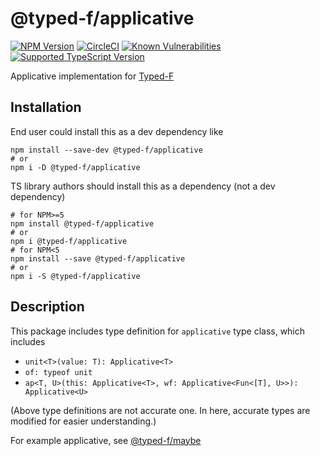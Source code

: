 # @typed-f/applicative

[![NPM Version](https://img.shields.io/npm/v/@typed-f/applicative/latest.svg?logo=npm&label=latest&colorB=blue)][applicative-npm] [![CircleCI](https://img.shields.io/circleci/project/github/RedSparr0w/node-csgo-parser/master.svg?logo=circleci)](https://circleci.com/gh/Ailrun/typed-f/tree/master) [![Known Vulnerabilities](https://snyk.io/test/github/Ailrun/typed-f/badge.svg?targetFile=packages%2Fapplicative%2Fpackage.json)](https://snyk.io/test/github/Ailrun/typed-f?targetFile=packages%2Fapplicative%2Fpackage.json)
[![Supported TypeScript Version](https://img.shields.io/badge/support-typescript%40%3E%3D3.0-007acc.svg)](https://www.typescriptlang.org/docs/handbook/release-notes/typescript-3-0.html)

Applicative implementation for [Typed-F][repo-github]

## Installation

End user could install this as a dev dependency like

``` shell
npm install --save-dev @typed-f/applicative
# or
npm i -D @typed-f/applicative
```

TS library authors should install this as a dependency (not a dev dependency)

```shell
# for NPM>=5
npm install @typed-f/applicative
# or
npm i @typed-f/applicative
# for NPM<5
npm install --save @typed-f/applicative
# or
npm i -S @typed-f/applicative
```

## Description

This package includes type definition for `applicative` type class, which includes

- `unit<T>(value: T): Applicative<T>`
- `of: typeof unit`
- `ap<T, U>(this: Applicative<T>, wf: Applicative<Fun<[T], U>>): Applicative<U>`

(Above type definitions are not accurate one. In here, accurate types are modified for easier understanding.)

For example applicative, see [@typed-f/maybe][maybe-github]

[repo-github]: https://github.com/Ailrun/typed-f
[releases-github]: https://github.com/Ailrun/typed-f/releases

[applicative-github]: https://github.com/Ailrun/typed-f/tree/master/packages/applicative
[either-github]: https://github.com/Ailrun/typed-f/tree/master/packages/either
[function-github]: https://github.com/Ailrun/typed-f/tree/master/packages/function
[functor-github]: https://github.com/Ailrun/typed-f/tree/master/packages/functor
[lens-github]: https://github.com/Ailrun/typed-f/tree/master/packages/lens
[matchable-github]: https://github.com/Ailrun/typed-f/tree/master/packages/matchable
[maybe-github]: https://github.com/Ailrun/typed-f/tree/master/packages/maybe
[monad-github]: https://github.com/Ailrun/typed-f/tree/master/packages/monad
[setoid-github]: https://github.com/Ailrun/typed-f/tree/master/packages/setoid
[tagged-github]: https://github.com/Ailrun/typed-f/tree/master/packages/tagged

[applicative-npm]: https://www.npmjs.com/package/@typed-f/applicative
[either-npm]: https://www.npmjs.com/package/@typed-f/either
[function-npm]: https://www.npmjs.com/package/@typed-f/function
[functor-npm]: https://www.npmjs.com/package/@typed-f/functor
[lens-npm]: https://www.npmjs.com/package/@typed-f/lens
[matchable-npm]: https://www.npmjs.com/package/@typed-f/matchable
[maybe-npm]: https://www.npmjs.com/package/@typed-f/maybe
[monad-npm]: https://www.npmjs.com/package/@typed-f/monad
[setoid-npm]: https://www.npmjs.com/package/@typed-f/setoid
[tagged-npm]: https://www.npmjs.com/package/@typed-f/tagged
